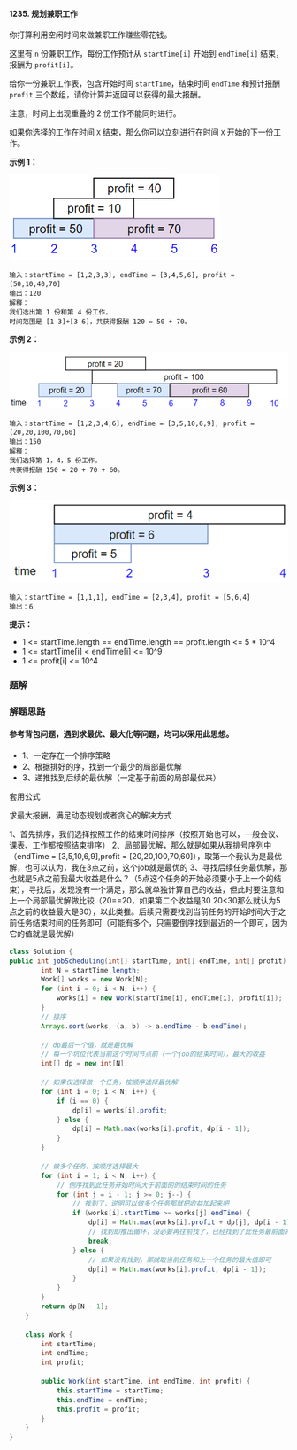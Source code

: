 #### 1235. 规划兼职工作

你打算利用空闲时间来做兼职工作赚些零花钱。

这里有 `n` 份兼职工作，每份工作预计从 `startTime[i]` 开始到 `endTime[i]` 结束，报酬为 `profit[i]`。

给你一份兼职工作表，包含开始时间 `startTime`，结束时间 `endTime` 和预计报酬 `profit` 三个数组，请你计算并返回可以获得的最大报酬。

注意，时间上出现重叠的 2 份工作不能同时进行。

如果你选择的工作在时间 `X` 结束，那么你可以立刻进行在时间 `X` 开始的下一份工作。

**示例 1：**

![img](./images/规划兼职工作/1.jpg)

```shell
输入：startTime = [1,2,3,3], endTime = [3,4,5,6], profit = [50,10,40,70]
输出：120
解释：
我们选出第 1 份和第 4 份工作， 
时间范围是 [1-3]+[3-6]，共获得报酬 120 = 50 + 70。
```

**示例 2：**

![img](./images/规划兼职工作/2.jpg)

```shell
输入：startTime = [1,2,3,4,6], endTime = [3,5,10,6,9], profit = [20,20,100,70,60]
输出：150
解释：
我们选择第 1，4，5 份工作。 
共获得报酬 150 = 20 + 70 + 60。
```

**示例 3：**

![img](./images/规划兼职工作/3.jpg)

```shell
输入：startTime = [1,1,1], endTime = [2,3,4], profit = [5,6,4]
输出：6
```

**提示：**

* 1 <= startTime.length == endTime.length == profit.length <= 5 * 10^4
* 1 <= startTime[i] < endTime[i] <= 10^9
* 1 <= profit[i] <= 10^4

### 题解

### 解题思路

#### 参考背包问题，遇到求最优、最大化等问题，均可以采用此思想。

- 1、一定存在一个排序策略
- 2、根据排好的序，找到一个最少的局部最优解
- 3、递推找到后续的最优解（一定基于前面的局部最优来）

套用公式

求最大报酬，满足动态规划或者贪心的解决方式

1、首先排序，我们选择按照工作的结束时间排序（按照开始也可以，一般会议、课表、工作都按照结束排序）
2、局部最优解，那么就是如果从我排号序列中（endTime = [3,5,10,6,9],profit = [20,20,100,70,60]），取第一个我认为是最优解，也可以认为，我在3点之前，这个job就是最优的
3、寻找后续任务最优解，那也就是5点之前我最大收益是什么？（5点这个任务的开始必须要小于上一个的结束），寻找后，发现没有一个满足，那么就单独计算自己的收益，但此时要注意和上一个局部最优解做比较（20==20，如果第二个收益是30 20<30那么就认为5点之前的收益最大是30），以此类推。后续只需要找到当前任务的开始时间大于之前任务结束时间的任务即可（可能有多个，只需要倒序找到最近的一个即可，因为它的值就是最优解）

```java
class Solution {
public int jobScheduling(int[] startTime, int[] endTime, int[] profit) {
        int N = startTime.length;
        Work[] works = new Work[N];
        for (int i = 0; i < N; i++) {
            works[i] = new Work(startTime[i], endTime[i], profit[i]);
        }
        // 排序
        Arrays.sort(works, (a, b) -> a.endTime - b.endTime);

        // dp最后一个值，就是最优解
        // 每一个坑位代表当前这个时间节点前（一个job的结束时间），最大的收益
        int[] dp = new int[N];

        // 如果仅选择做一个任务，按顺序选择最优解
        for (int i = 0; i < N; i++) {
            if (i == 0) {
                dp[i] = works[i].profit;
            } else {
                dp[i] = Math.max(works[i].profit, dp[i - 1]);
            }
        }

        // 做多个任务，按顺序选择最大
        for (int i = 1; i < N; i++) {
            // 倒序找到此任务开始时间大于前面的的结束时间的任务
            for (int j = i - 1; j >= 0; j--) {
                // 找到了，说明可以做多个任务那就把收益加起来吧
                if (works[i].startTime >= works[j].endTime) {
                    dp[i] = Math.max(works[i].profit + dp[j], dp[i - 1]);
                    // 找到即推出循环，没必要再往前找了，已经找到了此任务最前面的最优解
                    break;
                } else {
                    // 如果没有找到，那就取当前任务和上一个任务的最大值即可
                    dp[i] = Math.max(works[i].profit, dp[i - 1]);
                }
            }
        }
        return dp[N - 1];
    }

    class Work {
        int startTime;
        int endTime;
        int profit;

        public Work(int startTime, int endTime, int profit) {
            this.startTime = startTime;
            this.endTime = endTime;
            this.profit = profit;
        }
    }
}
```

